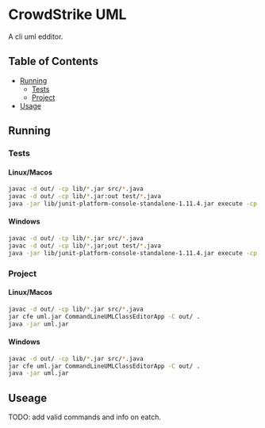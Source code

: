 # CrowdStrike UML
A cli uml edditor.

## Table of Contents
- [Running](#running)
  - [Tests](#tests)
  - [Project](#project)
- [Usage](#useage)

## Running
### Tests
#### Linux/Macos
```sh
javac -d out/ -cp lib/*.jar src/*.java
javac -d out/ -cp lib/*.jar:out test/*.java
java -jar lib/junit-platform-console-standalone-1.11.4.jar execute -cp out:lib/*.jar --scan-class-path
```

#### Windows
```sh
javac -d out/ -cp lib/*.jar src/*.java
javac -d out/ -cp lib/*.jar;out test/*.java
java -jar lib/junit-platform-console-standalone-1.11.4.jar execute -cp out;lib/*.jar --scan-class-path
```


### Project
#### Linux/Macos
```sh
javac -d out/ -cp lib/*.jar src/*.java
jar cfe uml.jar CommandLineUMLClassEditorApp -C out/ .
java -jar uml.jar
```

#### Windows
```sh
javac -d out/ -cp lib/*.jar src/*.java
jar cfe uml.jar CommandLineUMLClassEditorApp -C out/ .
java -jar uml.jar
```

## Useage
TODO: add valid commands and info on eatch.